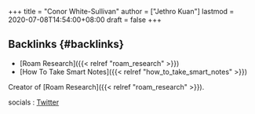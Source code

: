 +++
title = "Conor White-Sullivan"
author = ["Jethro Kuan"]
lastmod = 2020-07-08T14:54:00+08:00
draft = false
+++

## Backlinks {#backlinks}

- [Roam Research]({{< relref "roam_research" >}})
- [How To Take Smart Notes]({{< relref "how_to_take_smart_notes" >}})

Creator of [Roam Research]({{< relref "roam_research" >}}).

socials
: [Twitter](https://twitter.com/Conaw)
